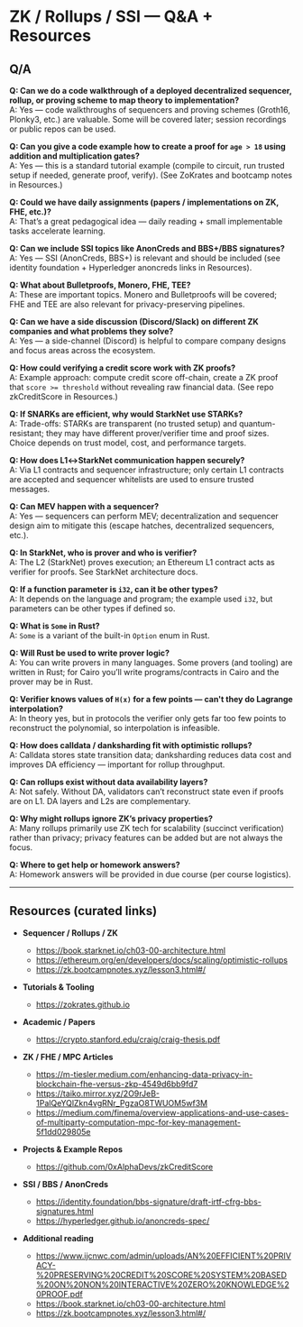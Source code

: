 # ZK / Rollups / SSI — Q&A + Resources

## Q/A

**Q: Can we do a code walkthrough of a deployed decentralized sequencer, rollup, or proving scheme to map theory to implementation?**  
A: Yes — code walkthroughs of sequencers and proving schemes (Groth16, Plonky3, etc.) are valuable. Some will be covered later; session recordings or public repos can be used.

**Q: Can you give a code example how to create a proof for `age > 18` using addition and multiplication gates?**  
A: Yes — this is a standard tutorial example (compile to circuit, run trusted setup if needed, generate proof, verify). (See ZoKrates and bootcamp notes in Resources.)

**Q: Could we have daily assignments (papers / implementations on ZK, FHE, etc.)?**  
A: That’s a great pedagogical idea — daily reading + small implementable tasks accelerate learning.

**Q: Can we include SSI topics like AnonCreds and BBS+/BBS signatures?**  
A: Yes — SSI (AnonCreds, BBS+) is relevant and should be included (see identity foundation + Hyperledger anoncreds links in Resources).

**Q: What about Bulletproofs, Monero, FHE, TEE?**  
A: These are important topics. Monero and Bulletproofs will be covered; FHE and TEE are also relevant for privacy-preserving pipelines.

**Q: Can we have a side discussion (Discord/Slack) on different ZK companies and what problems they solve?**  
A: Yes — a side-channel (Discord) is helpful to compare company designs and focus areas across the ecosystem.

**Q: How could verifying a credit score work with ZK proofs?**  
A: Example approach: compute credit score off-chain, create a ZK proof that `score >= threshold` without revealing raw financial data. (See repo zkCreditScore in Resources.)

**Q: If SNARKs are efficient, why would StarkNet use STARKs?**  
A: Trade-offs: STARKs are transparent (no trusted setup) and quantum-resistant; they may have different prover/verifier time and proof sizes. Choice depends on trust model, cost, and performance targets.

**Q: How does L1↔StarkNet communication happen securely?**  
A: Via L1 contracts and sequencer infrastructure; only certain L1 contracts are accepted and sequencer whitelists are used to ensure trusted messages.

**Q: Can MEV happen with a sequencer?**  
A: Yes — sequencers can perform MEV; decentralization and sequencer design aim to mitigate this (escape hatches, decentralized sequencers, etc.).

**Q: In StarkNet, who is prover and who is verifier?**  
A: The L2 (StarkNet) proves execution; an Ethereum L1 contract acts as verifier for proofs. See StarkNet architecture docs.

**Q: If a function parameter is `i32`, can it be other types?**  
A: It depends on the language and program; the example used `i32`, but parameters can be other types if defined so.

**Q: What is `Some` in Rust?**  
A: `Some` is a variant of the built-in `Option` enum in Rust.

**Q: Will Rust be used to write prover logic?**  
A: You can write provers in many languages. Some provers (and tooling) are written in Rust; for Cairo you’ll write programs/contracts in Cairo and the prover may be in Rust.

**Q: Verifier knows values of `H(x)` for a few points — can't they do Lagrange interpolation?**  
A: In theory yes, but in protocols the verifier only gets far too few points to reconstruct the polynomial, so interpolation is infeasible.

**Q: How does calldata / danksharding fit with optimistic rollups?**  
A: Calldata stores state transition data; danksharding reduces data cost and improves DA efficiency — important for rollup throughput.

**Q: Can rollups exist without data availability layers?**  
A: Not safely. Without DA, validators can’t reconstruct state even if proofs are on L1. DA layers and L2s are complementary.

**Q: Why might rollups ignore ZK’s privacy properties?**  
A: Many rollups primarily use ZK tech for scalability (succinct verification) rather than privacy; privacy features can be added but are not always the focus.

**Q: Where to get help or homework answers?**  
A: Homework answers will be provided in due course (per course logistics).

---

## Resources (curated links)

- **Sequencer / Rollups / ZK**
  - https://book.starknet.io/ch03-00-architecture.html
  - https://ethereum.org/en/developers/docs/scaling/optimistic-rollups
  - https://zk.bootcampnotes.xyz/lesson3.html#/

- **Tutorials & Tooling**
  - https://zokrates.github.io

- **Academic / Papers**
  - https://crypto.stanford.edu/craig/craig-thesis.pdf

- **ZK / FHE / MPC Articles**
  - https://m-tiesler.medium.com/enhancing-data-privacy-in-blockchain-fhe-versus-zkp-4549d6bb9fd7
  - https://taiko.mirror.xyz/2O9rJeB-1PalQeYQlZkn4vgRNr_PgzaO8TWUOM5wf3M
  - https://medium.com/finema/overview-applications-and-use-cases-of-multiparty-computation-mpc-for-key-management-5f1dd029805e

- **Projects & Example Repos**
  - https://github.com/0xAlphaDevs/zkCreditScore

- **SSI / BBS / AnonCreds**
  - https://identity.foundation/bbs-signature/draft-irtf-cfrg-bbs-signatures.html
  - https://hyperledger.github.io/anoncreds-spec/

- **Additional reading**
  - https://www.ijcnwc.com/admin/uploads/AN%20EFFICIENT%20PRIVACY-%20PRESERVING%20CREDIT%20SCORE%20SYSTEM%20BASED%20ON%20NON%20INTERACTIVE%20ZERO%20KNOWLEDGE%20PROOF.pdf
  - https://book.starknet.io/ch03-00-architecture.html
  - https://zk.bootcampnotes.xyz/lesson3.html#/

